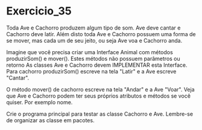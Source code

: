 # Exercicio_35

Toda Ave e Cachorro produzem algum tipo de som. Ave deve cantar e Cachorro deve latir.
Além disto toda Ave e Cachorro possuem uma forma de se mover, mas cada um de seu jeito,
ou seja Ave voa e Cachorro anda.

Imagine que você precisa criar uma Interface Animal com métodos produzirSom() e mover().
Estes métodos não possuem parâmetros ou retorno As classes Ave e Cachorro devem
IMPLEMENTAR esta Interface. Para cachorro produzirSom() escreve na tela "Latir" e a Ave
escreve "Cantar".

O método mover() de cachorro escreve na tela "Andar" e a Ave "Voar". Veja
que Ave e Cachorro podem ter seus próprios atributos e métodos se você quiser. Por exemplo
nome.

Crie o programa principal para testar as classe Cachorro e Ave. Lembre-se de organizar
as classe em pacotes.
